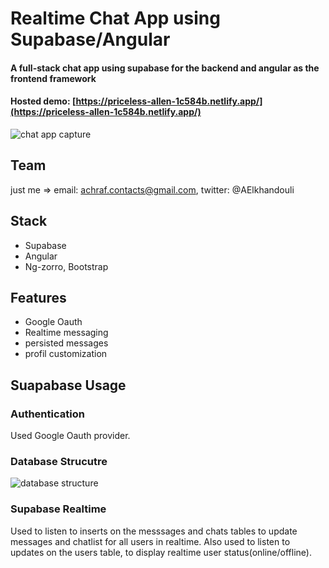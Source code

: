 # Realtime Chat App using Supabase/Angular 

#### A full-stack chat app using supabase for the backend and angular as the frontend framework 
#### Hosted demo: [https://priceless-allen-1c584b.netlify.app/](https://priceless-allen-1c584b.netlify.app/)
![chat app capture](https://user-images.githubusercontent.com/38834042/136698620-c0987dae-a275-479e-974d-568d52d876e0.PNG)

## Team 
just me => email: achraf.contacts@gmail.com, twitter: @AElkhandouli

## Stack 
 - Supabase
 - Angular
 - Ng-zorro, Bootstrap 
 
## Features
- Google Oauth
- Realtime messaging
- persisted messages 
- profil customization
## Suapabase Usage

### Authentication
Used Google Oauth provider.

### Database Strucutre

![database structure](https://user-images.githubusercontent.com/38834042/136705235-54913527-e074-4c75-85c2-8b3c6a55ae2c.jpg)

### Supabase Realtime
Used to listen to inserts on the messsages and chats tables to update messages and chatlist for all users in realtime.
Also used to listen to updates on the users table, to display realtime user status(online/offline). 
